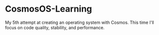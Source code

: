# CosmosOS-Learning
My 5th attempt at creating an operating system with Cosmos. This time I'll focus on code quality, stability, and performance.
